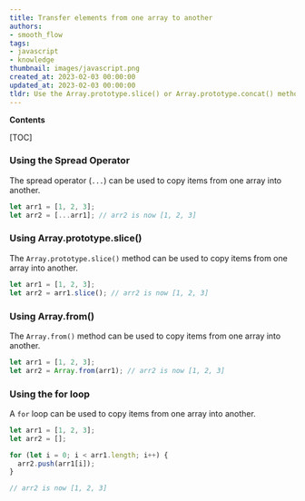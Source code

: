 ```yaml
---
title: Transfer elements from one array to another
authors:
- smooth_flow
tags:
- javascript
- knowledge
thumbnail: images/javascript.png
created_at: 2023-02-03 00:00:00
updated_at: 2023-02-03 00:00:00
tldr: Use the Array.prototype.slice() or Array.prototype.concat() methods to copy items from one array into another.
---
```


**Contents**

[TOC]

### Using the Spread Operator

The spread operator (`...`) can be used to copy items from one array into another. 

```javascript
let arr1 = [1, 2, 3];
let arr2 = [...arr1]; // arr2 is now [1, 2, 3]
```

### Using Array.prototype.slice()

The `Array.prototype.slice()` method can be used to copy items from one array into another.

```javascript
let arr1 = [1, 2, 3];
let arr2 = arr1.slice(); // arr2 is now [1, 2, 3]
```

### Using Array.from()

The `Array.from()` method can be used to copy items from one array into another.

```javascript
let arr1 = [1, 2, 3];
let arr2 = Array.from(arr1); // arr2 is now [1, 2, 3]
```

### Using the for loop

A `for` loop can be used to copy items from one array into another.

```javascript
let arr1 = [1, 2, 3];
let arr2 = [];

for (let i = 0; i < arr1.length; i++) {
  arr2.push(arr1[i]);
}

// arr2 is now [1, 2, 3]
```
